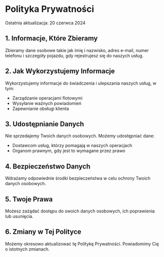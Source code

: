 # Polityka Prywatności

Ostatnia aktualizacja: 20 czerwca 2024

## 1. Informacje, Które Zbieramy
Zbieramy dane osobowe takie jak imię i nazwisko, adres e-mail, numer telefonu i szczegóły pojazdu, gdy rejestrujesz się do naszych usług.

## 2. Jak Wykorzystujemy Informacje
Wykorzystujemy informacje do świadczenia i ulepszania naszych usług, w tym:
- Zarządzanie operacjami flotowymi
- Wysyłanie ważnych powiadomień
- Zapewnianie obsługi klienta

## 3. Udostępnianie Danych
Nie sprzedajemy Twoich danych osobowych. Możemy udostępniać dane:
- Dostawcom usług, którzy pomagają w naszych operacjach
- Organom prawnym, gdy jest to wymagane przez prawo

## 4. Bezpieczeństwo Danych
Wdrażamy odpowiednie środki bezpieczeństwa w celu ochrony Twoich danych osobowych.

## 5. Twoje Prawa
Możesz zażądać dostępu do swoich danych osobowych, ich poprawienia lub usunięcia.

## 6. Zmiany w Tej Polityce
Możemy okresowo aktualizować tę Politykę Prywatności. Powiadomimy Cię o istotnych zmianach.